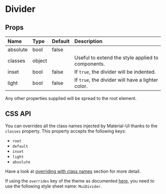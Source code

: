 <!--- This documentation is automatically generated, do not try to edit it. -->

# Divider



## Props
| Name | Type | Default | Description |
|:-----|:-----|:--------|:------------|
| absolute | bool | false |  |
| classes | object |  | Useful to extend the style applied to components. |
| inset | bool | false | If `true`, the divider will be indented. |
| light | bool | false | If `true`, the divider will have a lighter color. |

Any other properties supplied will be spread to the root element.

## CSS API

You can overrides all the class names injected by Material-UI thanks to the `classes` property.
This property accepts the following keys:
- `root`
- `default`
- `inset`
- `light`
- `absolute`

Have a look at [overriding with class names](/customization/overrides#overriding-with-class-names)
section for more detail.

If using the `overrides` key of the theme as documented
[here](/customization/themes#customizing-all-instances-of-a-component-type),
you need to use the following style sheet name: `MuiDivider`.

